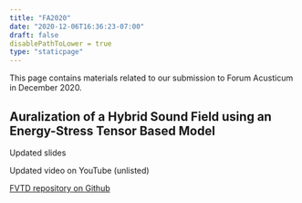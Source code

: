 ```yaml
---
title: "FA2020"
date: "2020-12-06T16:36:23-07:00"
draft: false
disablePathToLower = true
type: "staticpage"
---
```


This page contains materials related to our submission to Forum Acusticum in December 2020.

## Auralization of a Hybrid Sound Field using an Energy-Stress Tensor Based Model

Updated slides

Updated video on YouTube (unlisted)

[FVTD repository on Github](https://github.com/1ceaham/AcousticFVTD_GeneralImpedance)
